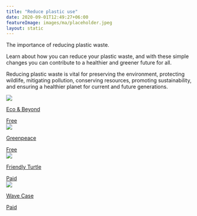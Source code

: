 ```yaml
---
title: "Reduce plastic use"
date: 2020-09-01T12:49:27+06:00
featureImage: images/ma/placeholder.jpeg
layout: static
---
```


The importance of reducing plastic waste.

Learn about how you can reduce your plastic waste, and with these simple changes you can contribute to a healthier and greener future for all.

Reducing plastic waste is vital for preserving the environment, protecting wildlife, mitigating pollution, conserving resources, promoting sustainability, and ensuring a healthier planet for current and future generations.

<a class="ma-link" href="https://www.ecoandbeyond.co/articles/why-should-we-reduce-the-use-of-plastic/"><div class="ma-card ma-card-Community"><div class="ma-icon"><img src ="/images/icon-check.png"/></div><div class="ma-name"><p>Eco & Beyond</p></div><div class="ma-paid-text"><span>Free</span></div></div></a><a class="ma-link" href="https://www.greenpeace.org.uk/news/9-ways-reduce-plastic-use/"><div class="ma-card ma-card-Community"><div class="ma-icon"><img src ="/images/icon-check.png"/></div><div class="ma-name"><p>Greenpeace</p></div><div class="ma-paid-text"><span>Free</span></div></div></a><a class="ma-link" href="https://www.awin1.com/cread.php?awinmid=26681&awinaffid=1198638&ued=https%3A%2F%2Fwww.friendlyturtle.com%2F"><div class="ma-card ma-card-Community"><div class="ma-icon"><img src ="/images/icon-pound.png"/></div><div class="ma-name"><p>Friendly Turtle</p></div><div class="ma-paid-text"><span>Paid</span></div></div></a><a class="ma-link" href="https://www.awin1.com/cread.php?awinmid=24785&awinaffid=1198638&ued=https%3A%2F%2Fwww.wavecase.co.uk%2F"><div class="ma-card ma-card-Community"><div class="ma-icon"><img src ="/images/icon-pound.png"/></div><div class="ma-name"><p>Wave Case</p></div><div class="ma-paid-text"><span>Paid</span></div></div></a>  

<br/><br/>






